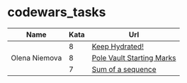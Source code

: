 # codewars_tasks
<table>
    <thead>
        <tr>
            <th>Name</th>
            <th>Kata</th>
            <th>Url</th>
        </tr>
    </thead>
    <tbody>
        <tr>
            <td rowspan=3>Olena Niemova</td>
            <td>8</td>
            <td><a href="https://www.codewars.com/kata/keep-hydrated-1">Keep Hydrated!</a></td>
        </tr>
        <tr>
            <td>8</td>
		        <td><a href="https://www.codewars.com/kata/pole-vault-starting-marks">Pole Vault Starting Marks</a></td>
        </tr>
        <tr>
	          <td>7</td>
		        <td><a href="https://www.codewars.com/kata/sum-of-a-sequence">Sum of a sequence</a></td>
        </tr>
    </tbody>
</table>
